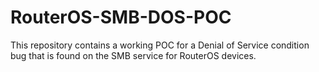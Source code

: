 # RouterOS-SMB-DOS-POC
This repository contains a working POC for a Denial of Service condition bug that is found on the SMB service for RouterOS devices.
